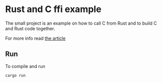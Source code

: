 # Rust and C ffi example

The small project is an example on how to call C from Rust and to build C and Rust code together.

For more info read [the article](https://dev.to/samkevich/calling-c-code-from-rust-95i)

## Run
To compile and run
```
cargo run
```
